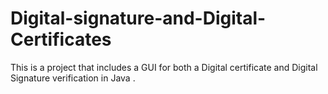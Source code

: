 # Digital-signature-and-Digital-Certificates


This is a project that includes a GUI for both a Digital certificate and Digital Signature verification in Java .
